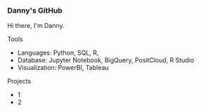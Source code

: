 ### Danny's GitHub
Hi there, I'm Danny.

Tools
- Languages: Python, SQL, R, 
- Database: Jupyter Notebook, BigQuery, PositCloud, R Studio
- Visualization: PowerBI, Tableau

Projects
- 1
- 2
